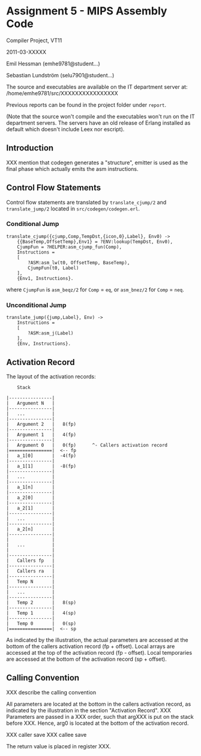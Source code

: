 # Assignment 5 - MIPS Assembly Code

Compiler Project, VT11

2011-03-XXXXX

Emil Hessman (emhe9781@student...)

Sebastian Lundström (selu7901@student...)

The source and executables are available on the IT department server at:
/home/emhe9781/src/XXXXXXXXXXXXXXXX

Previous reports can be found in the project folder under `report`.

(Note that the source won't compile and the executables won't run on the IT
department servers. The servers have an old release of Erlang installed as
default which doesn't include Leex nor escript).

## Introduction

XXX mention that codegen generates a "structure", emitter is used as the final
phase which actually emits the asm instructions.

## Control Flow Statements

Control flow statements are translated by `translate_cjump/2` and
`translate_jump/2` located in `src/codegen/codegen.erl`.

### Conditional Jump

    translate_cjump({cjump,Comp,TempDst,{icon,0},Label}, Env0) ->
        {{BaseTemp,OffsetTemp},Env1} = ?ENV:lookup(TempDst, Env0),
        CjumpFun = ?HELPER:asm_cjump_fun(Comp),
        Instructions =
        [
            ?ASM:asm_lw(t0, OffsetTemp, BaseTemp),
            CjumpFun(t0, Label)
        ],
        {Env1, Instructions}.

where `CjumpFun` is `asm_beqz/2` for `Comp` = `eq`, or `asm_bnez/2` for
`Comp` = `neq`.

### Unconditional Jump

    translate_jump({jump,Label}, Env) ->
        Instructions =
        [
            ?ASM:asm_j(Label)
        ],
        {Env, Instructions}.

## Activation Record

The layout of the activation records:

        Stack

    |----------------|
    |   Argument N   |
    |----------------|
    |   ...          |
    |----------------|
    |   Argument 2   |   8(fp)
    |----------------|
    |   Argument 1   |   4(fp)
    |----------------|
    |   Argument 0   |   0(fp)      ^- Callers activation record
    |================|  <-- fp
    |   a_1[0]       |  -4(fp)
    |----------------|
    |   a_1[1]       |  -8(fp)
    |----------------|
    |   ...          |
    |----------------|
    |   a_1[n]       |
    |----------------|
    |   a_2[0]       |
    |----------------|
    |   a_2[1]       |
    |----------------|
    |   ...          |
    |----------------|
    |   a_2[n]       |
    |----------------|
    |                |
    |   ...          |
    |                |
    |----------------|
    |   Callers fp   |
    |----------------|
    |   Callers ra   |
    |----------------|
    |   Temp N       |
    |----------------|
    |   ...          |
    |----------------|
    |   Temp 2       |   8(sp)
    |----------------|
    |   Temp 1       |   4(sp)
    |----------------|
    |   Temp 0       |   0(sp)
    |================|  <-- sp

As indicated by the illustration, the actual parameters are accessed at the
bottom of the callers activation record (fp + offset).
Local arrays are accessed at the top of the activation record (fp - offset).
Local temporaries are accessed at the bottom of the activation record
(sp + offset).

## Calling Convention

XXX describe the calling convention

All parameters are located at the bottom in the callers activation record, as
indicated by the illustration in the section "Activation Record".
XXX Parameters are passed in a XXX order, such that argXXX is put on the stack
before XXX. Hence, arg0 is located at the bottom of the activation record.

XXX caller save
XXX callee save

The return value is placed in register XXX.
